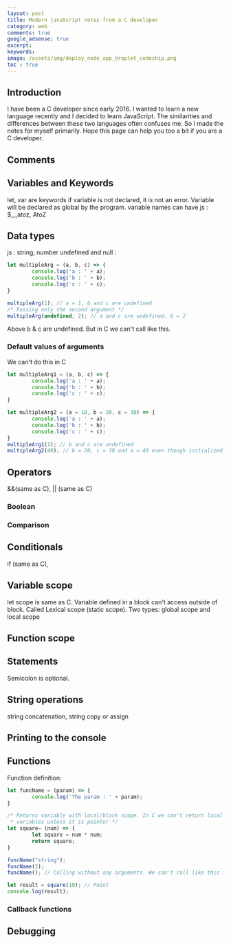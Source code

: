 ```yaml
---
layout: post
title: Modern javaScript notes from a C developer
category: web
comments: true
google_adsense: true
excerpt:
keywords:
image: /assets/img/deploy_node_app_droplet_codeship.png
toc : true
---
```

## Introduction
I have been a C developer since early 2016. I wanted to learn a new language recently and I decided to learn JavaScript. The similarities and differences between these two languages often confuses me. So I made the notes for myself primarily. Hope this page can help you too a bit if you are a C developer.
## Comments
## Variables and Keywords
let, var are keywords
if variable is not declared, it is not an error. Variable will be declared as global by the program.
variable names can have js : $,_,atoz, AtoZ
## Data types
js : string, number
undefined and null :
```js
let multipleArg = (a, b, c) => {
        console.log('a : ' + a);
        console.log('b : ' + b);
        console.log('c : ' + c);
}

multipleArg(1); // a = 1, b and c are undefined
/* Passing only the second argument */
multipleArg(undefined, 2); // a and c are undefined. b = 2
```
Above b & c are undefined. But in C we can't call like this.

### Default values of arguments
We can't do this in C
```js
let multipleArg1 = (a, b, c) => {
        console.log('a : ' + a);
        console.log('b : ' + b);
        console.log('c : ' + c);
}

let multipleArg2 = (a = 10, b = 20, c = 30) => {
        console.log('a : ' + a);
        console.log('b : ' + b);
        console.log('c : ' + c);
}
multipleArg1(1); // b and c are undefined
multipleArg2(40); // b = 20, c = 30 and a = 40 even though initialized with 10
```
## Operators
&&(same as C), || (same as C)
### Boolean
### Comparison
## Conditionals
if (same as C),
## Variable scope
let scope is same as C. Variable defined in a block can't access outside of block. Called Lexical scope (static scope). Two types: global scope and local scope
## Function scope
## Statements
Semicolon is optional.
## String operations
string concatenation, string copy or assign
## Printing to the console
## Functions
Function definition:
```js
let funcName = (param) => {
        console.log('The param : ' + param);
}

/* Returns variable with local/block scope. In C we can't return local
 * variables unless it is pointer */
let square= (num) => {
        let square = num * num;
        return square;
}

funcName("string");
funcName(2);
funcName(); // Calling without any arguments. We can't call like this in C.

let result = square(10); // Point
console.log(result);
```
### Callback functions
## Debugging
